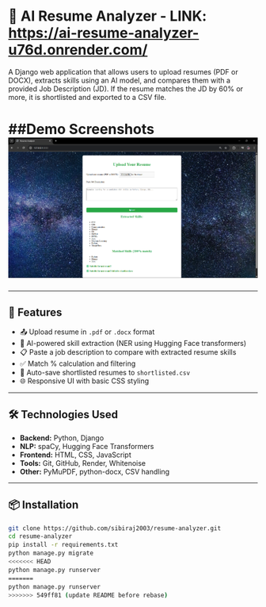 # 🧠 AI Resume Analyzer - LINK: https://ai-resume-analyzer-u76d.onrender.com/

A Django web application that allows users to upload resumes (PDF or DOCX), extracts skills using an AI model, and compares them with a provided Job Description (JD). If the resume matches the JD by 60% or more, it is shortlisted and exported to a CSV file.


##Demo Screenshots 
![Final Output](demo2.png)
=======


---

## 🚀 Features

- 📤 Upload resume in `.pdf` or `.docx` format  
- 🧠 AI-powered skill extraction (NER using Hugging Face transformers)  
- 📋 Paste a job description to compare with extracted resume skills  
- ✅ Match % calculation and filtering  
- 📁 Auto-save shortlisted resumes to `shortlisted.csv`  
- 🌐 Responsive UI with basic CSS styling

---

## 🛠️ Technologies Used

- **Backend:** Python, Django
- **NLP:** spaCy, Hugging Face Transformers
- **Frontend:** HTML, CSS, JavaScript
- **Tools:** Git, GitHub, Render, Whitenoise
- **Other:** PyMuPDF, python-docx, CSV handling

---

## 📦 Installation

```bash
git clone https://github.com/sibiraj2003/resume-analyzer.git
cd resume-analyzer
pip install -r requirements.txt
python manage.py migrate
<<<<<<< HEAD
python manage.py runserver
=======
python manage.py runserver
>>>>>>> 549ff81 (update README before rebase)

